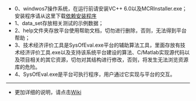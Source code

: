 * 0、windwos7操作系统，在运行前请安装VC++ 6.0以及MCRInstaller.exe；安装程序请从这里下载[依赖安装程序](https://pan.baidu.com/s/1crMWge)
* 1、data_set存放相关测试的示例数据；
* 2、help文件夹存放平台使用帮助文档，切勿进行删除，否则，无法得到平台帮助；
* 3、技术经济评价工具是SysOfEval.exe平台的辅助算法工具，里面存放有技术经济评价工具.exe以及支持该系统平台建设的算法、C/Matlab实现源代码以及项目相关的其它资源，切勿对其结构进行修改，否则，将发生无法浏览资源库的危险。
* 4、SysOfEval.exe是平台可执行程序，用户通过它实现与平台的交互。

---
* 更加详细的说明，请点击[Wiki](https://github.com/Ling-Bao/SystemOfEvalution/wiki)
